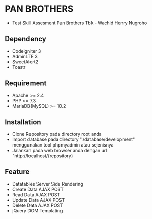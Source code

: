 # PAN BROTHERS
* Test Skill Assesment Pan Brothers Tbk - Wachid Henry Nugroho
## Dependency
* Codeigniter 3
* AdminLTE 3
* SweetAlert2
* Toastr
## Requirement
* Apache >= 2.4
* PHP >= 7.3
* MariaDB(MySQL) >= 10.2
## Installation
* Clone Repository pada directory root anda
* Import database pada directory "./database/development" menggunakan tool phpmyadmin atau sejenisnya
* Jalankan pada web browser anda dengan url "http://localhost/{repository}
## Feature
* Datatables Server Side Rendering
* Create Data AJAX POST
* Read Data AJAX POST
* Update Data AJAX POST
* Delete Data AJAX POST
* jQuery DOM Templating

